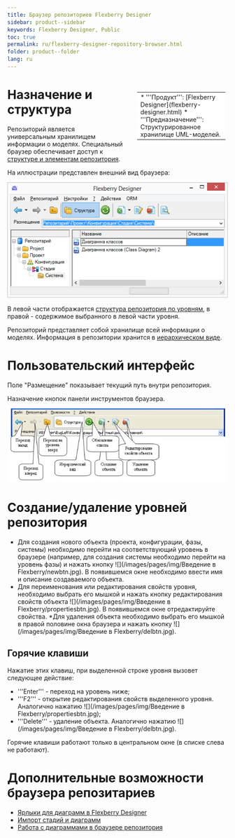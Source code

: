 ```yaml
---
title: Браузер репозиториев Flexberry Designer
sidebar: product--sidebar
keywords: Flexberry Designer, Public
toc: true
permalink: ru/flexberry-designer-repository-browser.html
folder: product--folder
lang: ru
---
```


<div style="margin:5px; padding-left:28px; float:right; width:40%; outline:1px solid white;">
<br>
<table border="0" width="100%" bgcolor="#6495ED">
<tbody><tr><td bgcolor="#FFFFFF">
* '''Продукт''': [Flexberry Designer](flexberry-designer.html)
* '''Предназначение''': Структурированное хранилище UML-моделей.
</td>
</tr></tbody></table></a>
</div>

# Назначение и структура
Репозиторий является универсальным хранилищем информации о моделях. Специальный браузер обеспечивает доступ к [структуре и элементам репозитория](recommended-structure-repository-and--placing-diagrams.html).

На иллюстрации представлен внешний вид браузера:

![](/images/pages/img/page/FlexberryDesignerRepositoryBrowser/RepositoryBrowser.png)

В левой части отображается [структура репозитория по уровням](recommended-structure-repository-and--placing-diagrams.html), в правой - содержимое выбранного в левой части уровня.

Репозиторий представляет собой хранилище всей информации о моделях. Информация в репозитории хранится в [иерархическом виде](recommended-structure-repository-and--placing-diagrams.html).

# Пользовательский интерфейс
Поле "Размещение" показывает текущий путь внутри репозитория.


Назначение кнопок панели инструментов браузера.

![](/images/pages/img/page/FlexberryDesignerRepositoryBrowser/repbrowsertoolbar.jpg)

# Создание/удаление уровней репозитория
* Для создания нового объекта (проекта, конфигурации, фазы, системы) необходимо перейти на соответствующий уровень в браузере (например, для создания системы необходимо перейти на уровень фазы) и нажать кнопку ![](/images/pages/img/Введение в Flexberry/newbtn.jpg). В появившемся окне необходимо ввести имя и описание создаваемого объекта.
* Для переименования или редактирования свойств уровня, необходимо выбрать его мышкой и нажать кнопку редактирования свойств объекта ![](/images/pages/img/Введение в Flexberry/propertiesbtn.jpg). 
В появившемся окне отредактируйте свойства.
*Для удаления объекта необходимо выбрать его мышкой в правой половине окна браузера и нажать кнопку ![](/images/pages/img/Введение в Flexberry/delbtn.jpg).

## Горячие клавиши
Нажатие этих клавиш, при выделенной строке уровня вызовет следующее действие:



* '''Enter''' - переход на уровень ниже;
* '''F2''' - открытие редактирования свойств выделенного уровня. Аналогично нажатию ![](/images/pages/img/Введение в Flexberry/propertiesbtn.jpg);
* '''Delete''' - удаление объекта. Аналогично нажатию ![](/images/pages/img/Введение в Flexberry/delbtn.jpg).

<msg type=caution> Горячие клавиши работают только в центральном окне (в списке слева не работают). </msg>

# Дополнительные возможности браузера репозитариев
* [Ярлыки для диаграмм в Flexberry Designer](flexberry-designer-diagram-links.html)
* [Импорт стадий и диаграмм](import-crp-csdg.html)
* [Работа с диаграммами в браузере репозитория](working-with-diagrams-in-the-repository-browser.html)
